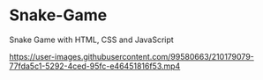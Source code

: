 # Snake-Game

Snake Game with HTML, CSS and JavaScript

https://user-images.githubusercontent.com/99580663/210179079-77fda5c1-5292-4ced-95fc-e46451816f53.mp4
